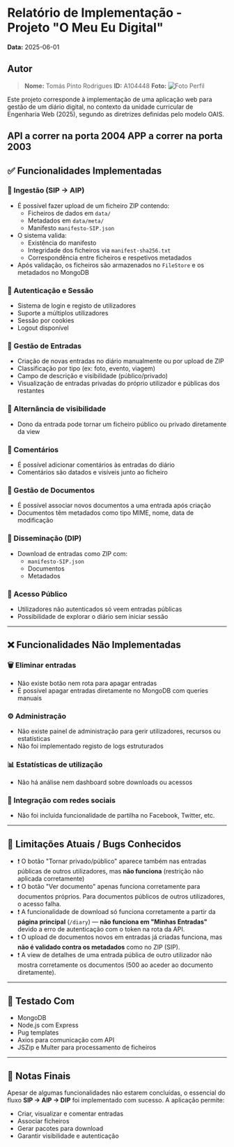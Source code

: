 # Relatório de Implementação - Projeto "O Meu Eu Digital"

**Data:** 2025-06-01

## Autor

> **Nome:** Tomás Pinto Rodrigues
> **ID:** A104448
> **Foto:**
>![Foto Perfil](https://github.com/user-attachments/assets/575cd72e-b849-4e66-a39b-5c8552c4e80e)


Este projeto corresponde à implementação de uma aplicação web para gestão de um diário digital, no contexto da unidade curricular de Engenharia Web (2025), segundo as diretrizes definidas pelo modelo OAIS.

API a correr na porta 2004
APP a correr na porta 2003
---

## ✅ Funcionalidades Implementadas

### 📁 Ingestão (SIP → AIP)
- É possível fazer upload de um ficheiro ZIP contendo:
  - Ficheiros de dados em `data/`
  - Metadados em `data/meta/`
  - Manifesto `manifesto-SIP.json`
- O sistema valida:
  - Existência do manifesto
  - Integridade dos ficheiros via `manifest-sha256.txt`
  - Correspondência entre ficheiros e respetivos metadados
- Após validação, os ficheiros são armazenados no `FileStore` e os metadados no MongoDB

### 👤 Autenticação e Sessão
- Sistema de login e registo de utilizadores
- Suporte a múltiplos utilizadores
- Sessão por cookies
- Logout disponível

### 📝 Gestão de Entradas
- Criação de novas entradas no diário manualmente ou por upload de ZIP
- Classificação por tipo (ex: foto, evento, viagem)
- Campo de descrição e visibilidade (público/privado)
- Visualização de entradas privadas do próprio utilizador e públicas dos restantes

### 🔁 Alternância de visibilidade
- Dono da entrada pode tornar um ficheiro público ou privado diretamente da view

### 💬 Comentários
- É possível adicionar comentários às entradas do diário
- Comentários são datados e visíveis junto ao ficheiro

### 📄 Gestão de Documentos
- É possível associar novos documentos a uma entrada após criação
- Documentos têm metadados como tipo MIME, nome, data de modificação

### 💾 Disseminação (DIP)
- Download de entradas como ZIP com:
  - `manifesto-SIP.json`
  - Documentos
  - Metadados

### 👀 Acesso Público
- Utilizadores não autenticados só veem entradas públicas
- Possibilidade de explorar o diário sem iniciar sessão

---

## ❌ Funcionalidades Não Implementadas

### 🗑️ Eliminar entradas
- Não existe botão nem rota para apagar entradas
- É possível apagar entradas diretamente no MongoDB com queries manuais

### ⚙️ Administração
- Não existe painel de administração para gerir utilizadores, recursos ou estatísticas
- Não foi implementado registo de logs estruturados

### 📊 Estatísticas de utilização
- Não há análise nem dashboard sobre downloads ou acessos

### 📢 Integração com redes sociais
- Não foi incluída funcionalidade de partilha no Facebook, Twitter, etc.

---

## 🐞 Limitações Atuais / Bugs Conhecidos

- ❗ O botão "Tornar privado/público" aparece também nas entradas públicas de outros utilizadores, mas **não funciona** (restrição não aplicada corretamente)
- ❗ O botão "Ver documento" apenas funciona corretamente para documentos próprios. Para documentos públicos de outros utilizadores, o acesso falha.
- ❗ A funcionalidade de download só funciona corretamente a partir da **página principal** (`/diary`) — **não funciona em "Minhas Entradas"** devido a erro de autenticação com o token na rota da API.
- ❗ O upload de documentos novos em entradas já criadas funciona, mas **não é validado contra os metadados** como no ZIP (SIP).
- ❗ A view de detalhes de uma entrada pública de outro utilizador não mostra corretamente os documentos (500 ao aceder ao documento diretamente).

---

## 🧪 Testado Com
- MongoDB
- Node.js com Express
- Pug templates
- Axios para comunicação com API
- JSZip e Multer para processamento de ficheiros

---

## 📝 Notas Finais

Apesar de algumas funcionalidades não estarem concluídas, o essencial do fluxo **SIP → AIP → DIP** foi implementado com sucesso. A aplicação permite:
- Criar, visualizar e comentar entradas
- Associar ficheiros
- Gerar pacotes para download
- Garantir visibilidade e autenticação
